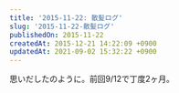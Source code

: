 ```yaml
---
title: '2015-11-22: 散髪ログ'
slug: '2015-11-22-散髪ログ'
publishedOn: 2015-11-22
createdAt: 2015-12-21 14:22:09 +0900
updatedAt: 2021-09-02 15:32:22 +0900
---
```

思いだしたのように。前回9/12で丁度2ヶ月。
